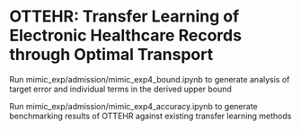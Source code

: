 # OTTEHR: Transfer Learning of Electronic Healthcare Records through Optimal Transport  #

Run mimic_exp/admission/mimic_exp4_bound.ipynb to generate analysis of target error and individual terms in the derived upper bound 

Run mimic_exp/admission/mimic_exp4_accuracy.ipynb to generate benchmarking results of OTTEHR against existing transfer learning methods 


